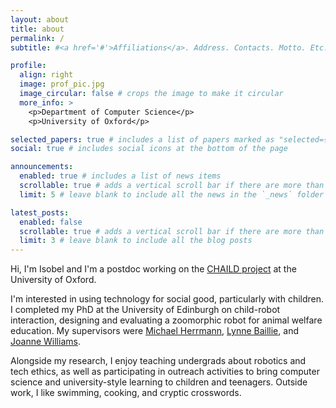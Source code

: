 ```yaml
---
layout: about
title: about
permalink: /
subtitle: #<a href='#'>Affiliations</a>. Address. Contacts. Motto. Etc.

profile:
  align: right
  image: prof_pic.jpg
  image_circular: false # crops the image to make it circular
  more_info: >
    <p>Department of Computer Science</p>
    <p>University of Oxford</p>

selected_papers: true # includes a list of papers marked as "selected={true}"
social: true # includes social icons at the bottom of the page

announcements:
  enabled: true # includes a list of news items
  scrollable: true # adds a vertical scroll bar if there are more than 3 news items
  limit: 5 # leave blank to include all the news in the `_news` folder

latest_posts:
  enabled: false
  scrollable: true # adds a vertical scroll bar if there are more than 3 new posts items
  limit: 3 # leave blank to include all the blog posts
---
```


Hi, I'm Isobel and I'm a postdoc working on the [CHAILD project](https://chaild.org) at the University of Oxford.

I'm interested in using technology for social good, particularly with children. I completed my PhD at the University of Edinburgh on child-robot interaction, designing and evaluating a zoomorphic robot for animal welfare education. My supervisors were [Michael Herrmann](https://www.research.ed.ac.uk/en/persons/michael-herrmann), [Lynne Baillie](https://www.edinburgh-robotics.org/academics/lynne-baillie), and [Joanne Williams](https://edwebprofiles.ed.ac.uk/profile/joanne-williams).

Alongside my research, I enjoy teaching undergrads about robotics and tech ethics, as well as participating in outreach activities to bring computer science and university-style learning to children and teenagers. Outside work, I like swimming, cooking, and cryptic crosswords.
